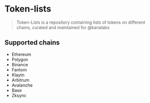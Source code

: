 # Token-lists

> Token-Lists is a repository containing lists of tokens on different chains, curated and maintained for @kanalabs

## Supported chains

- Ethereum
- Polygon
- Binance
- Fantom
- Klaytn
- Arbitrum
- Avalanche
- Base
- Zksync
